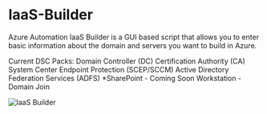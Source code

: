 # IaaS-Builder
Azure Automation IaaS Builder is a GUI based script that allows you to enter basic information about the domain and servers you want to build in Azure.

Current DSC Packs:
Domain Controller (DC)
Certification Authority (CA)
System Center Endpoint Protection (SCEP/SCCM)
Active Directory Federation Services (ADFS)
*SharePoint - Coming Soon
Workstation - Domain Join

![IaaS Builder](https://github.com/chlaplan/IaaS-Builder/blob/master/Imgs/v1.5.2.JPG)
